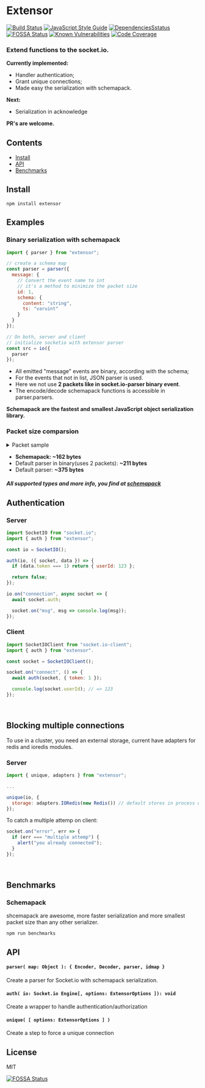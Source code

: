 # Extensor

[![Build Status](https://travis-ci.org/GX-mob/extensor.svg?branch=master)](https://travis-ci.org/GX-mob/extensor)
[![JavaScript Style Guide](https://img.shields.io/badge/code_style-standard-brightgreen.svg)](https://standardjs.com)
[![DependenciesSstatus](https://david-dm.org/gx-mob/extensor/status.svg)](https://david-dm.org/gx-mob/extensor)
[![FOSSA Status](https://app.fossa.io/api/projects/git%2Bgithub.com%2FGX-mobgeek%2Fextensor.svg?type=shield)](https://app.fossa.io/projects/git%2Bgithub.com%2FGX-mobgeek%2Fextensor?ref=badge_shield)
[![Known Vulnerabilities](https://snyk.io//test/github/GX-mobgeek/extensor/badge.svg?targetFile=package.json)](https://snyk.io//test/github/GX-mobgeek/extensor?targetFile=package.json)
[![Code Coverage](https://codecov.io/gh/GX-mob/extensor/branch/master/graph/badge.svg)](https://codecov.io/gh/GX-mob/extensor/branch/master)

### Extend functions to the socket.io.

**Currently implemented:**

- Handler authentication;
- Grant unique connections;
- Made easy the serialization with schemapack.

**Next:**

- Serialization in acknowledge

**PR's are welcome.**

## Contents

- [Install](#Install)
- [API](#API)
- [Benchmarks](#Benchmarks)

## Install

```shell
npm install extensor
```

## Examples

### Binary serialization with schemapack

```javascript
import { parser } from "extensor";

// create a schema map
const parser = parser({
  message: {
    // Convert the event name to int
    // it's a method to minimize the packet size
    id: 1,
    schema: {
      content: "string",
      ts: "varuint"
    }
  }
});

// On both, server and client
// initialize socketio with extensor parser
const src = io({
  parser
});
```

- All emitted "message" events are binary, according with the schema;
- For the events that not in list, JSON parser is used.
- Here we not use **2 packets like in socket.io-parser binary event**.
- The encode/decode schemapack functions is accessible in parser.parsers.

**Schemapack are the fastest and smallest JavaScript object serialization library.**

### Packet size comparsion

<details>
  <summary>Packet sample</summary>
{
        "_id": "5d93b9d70cbdf21c0c6f56bb",
        "index": 0,
        "guid": "4c63d6bb-0680-4b2d-9343-919c9892d837",
        "isActive": false,
        "balance": 3312.84,
        "picture": "http://placehold.it/32x32",
        "age": 36,
        "eyeColor": "brown",
        "name": {
            "first": "Clements",
            "last": "Alford"
        },
        "range": [ 0, 1, 2, 3, 4, 5, 6, 7, 8, 9 ],
        "friends": [
            {
                "id": 0,
                "name": "Caldwell Martin"
            },
            {
                "id": 1,
                "name": "Ora Gould"
            },
            {
                "id": 2,
                "name": "Beryl Haney"
            }
        ]
    }
</details>

- **Schemapack: ~162 bytes**
- Default parser in binary(uses 2 packets): **~211 bytes**
- Default parser: **~375 bytes**

##### All supported types and more info, you find at [schemapack](https://github.com/phretaddin/schemapack#here-is-a-table-of-the-available-data-types-for-use-in-your-schemas)

## Authentication

### Server

```javascript
import SocketIO from "socket.io";
import { auth } from "extensor";

const io = SocketIO();

auth(io, ({ socket, data }) => {
  if (data.token === 1) return { userId: 123 };

  return false;
});

io.on("connection", async socket => {
  await socket.auth;

  socket.on("msg", msg => console.log(msg));
});
```

### Client

```javascript
import SocketIOClient from "socket.io-client";
import { auth } from "extensor".

const socket = SocketIOClient();

socket.on("connect", () => {
  await auth(socket, { token: 1 });

  console.log(socket.userId); // => 123
});
```

&nbsp;
&nbsp;

## Blocking multiple connections

To use in a cluster, you need an external storage, current have adapters for redis and ioredis modules.

### Server

```javascript
import { unique, adapters } from "extensor";

...

unique(io, {
  storage: adapters.IORedis(new Redis()) // default stores in process object
});

```

To catch a multiple attemp on client:

```javascript
socket.on("error", err => {
  if (err === "multiple attemp") {
    alert("you already connected");
  }
});
```

&nbsp;

## Benchmarks

### Schemapack

shcemapack are awesome, more faster serialization and more smallest packet size than any other serializer.

```shell
npm run benchmarks
```

## API

#### `parser( map: Object ): { Encoder, Decoder, parser, idmap }`

Create a parser for Socket.io with schemapack serialization.

#### `auth( io: Socket.io Engine[, options: ExtensorOptions ]): void`

Create a wrapper to handle authentication/authorization

#### `unique( [ options: ExtensorOptions ] )`

Create a step to force a unique connection

## License

MIT

[![FOSSA Status](https://app.fossa.io/api/projects/git%2Bgithub.com%2FGX-mobgeek%2Fextensor.svg?type=large)](https://app.fossa.io/projects/git%2Bgithub.com%2FGX-mobgeek%2Fextensor?ref=badge_large)
